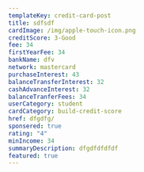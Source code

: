 ```yaml
---
templateKey: credit-card-post
title: sdfsdf
cardImage: /img/apple-touch-icon.png
creditScore: 3-Good
fee: 34
firstYearFee: 34
bankName: dfv
network: mastercard
purchaseInterest: 43
balanceTransferInterest: 32
cashAdvanceInterest: 32
balanceTranferFees: 34
userCategory: student
cardCategory: build-credit-score
href: dfgdfg/
sponsered: true
rating: "4"
minIncome: 34
summaryDescription: dfgdfdfdfdf
featured: true
---
```

